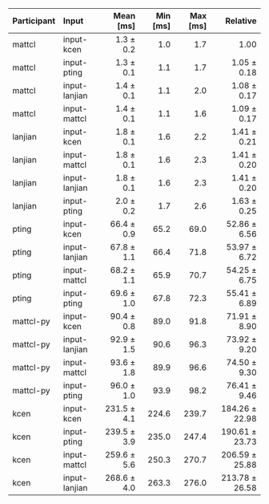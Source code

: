 | Participant | Input | Mean [ms] | Min [ms] | Max [ms] | Relative |
|:---|:---|---:|---:|---:|---:|
| mattcl | input-kcen | 1.3 ± 0.2 | 1.0 | 1.7 | 1.00 |
| mattcl | input-pting | 1.3 ± 0.1 | 1.1 | 1.7 | 1.05 ± 0.18 |
| mattcl | input-lanjian | 1.4 ± 0.1 | 1.1 | 2.0 | 1.08 ± 0.17 |
| mattcl | input-mattcl | 1.4 ± 0.1 | 1.1 | 1.6 | 1.09 ± 0.17 |
| lanjian | input-kcen | 1.8 ± 0.1 | 1.6 | 2.2 | 1.41 ± 0.21 |
| lanjian | input-mattcl | 1.8 ± 0.1 | 1.6 | 2.3 | 1.41 ± 0.20 |
| lanjian | input-lanjian | 1.8 ± 0.1 | 1.6 | 2.3 | 1.41 ± 0.20 |
| lanjian | input-pting | 2.0 ± 0.2 | 1.7 | 2.6 | 1.63 ± 0.25 |
| pting | input-kcen | 66.4 ± 0.9 | 65.2 | 69.0 | 52.86 ± 6.56 |
| pting | input-lanjian | 67.8 ± 1.1 | 66.4 | 71.8 | 53.97 ± 6.72 |
| pting | input-mattcl | 68.2 ± 1.1 | 65.9 | 70.7 | 54.25 ± 6.75 |
| pting | input-pting | 69.6 ± 1.0 | 67.8 | 72.3 | 55.41 ± 6.89 |
| mattcl-py | input-kcen | 90.4 ± 0.8 | 89.0 | 91.8 | 71.91 ± 8.90 |
| mattcl-py | input-lanjian | 92.9 ± 1.5 | 90.6 | 96.3 | 73.92 ± 9.20 |
| mattcl-py | input-mattcl | 93.6 ± 1.8 | 89.9 | 96.6 | 74.50 ± 9.30 |
| mattcl-py | input-pting | 96.0 ± 1.0 | 93.9 | 98.2 | 76.41 ± 9.46 |
| kcen | input-kcen | 231.5 ± 4.1 | 224.6 | 239.7 | 184.26 ± 22.98 |
| kcen | input-pting | 239.5 ± 3.9 | 235.0 | 247.4 | 190.61 ± 23.73 |
| kcen | input-mattcl | 259.6 ± 5.6 | 250.3 | 270.7 | 206.59 ± 25.88 |
| kcen | input-lanjian | 268.6 ± 4.0 | 263.3 | 276.0 | 213.78 ± 26.58 |
